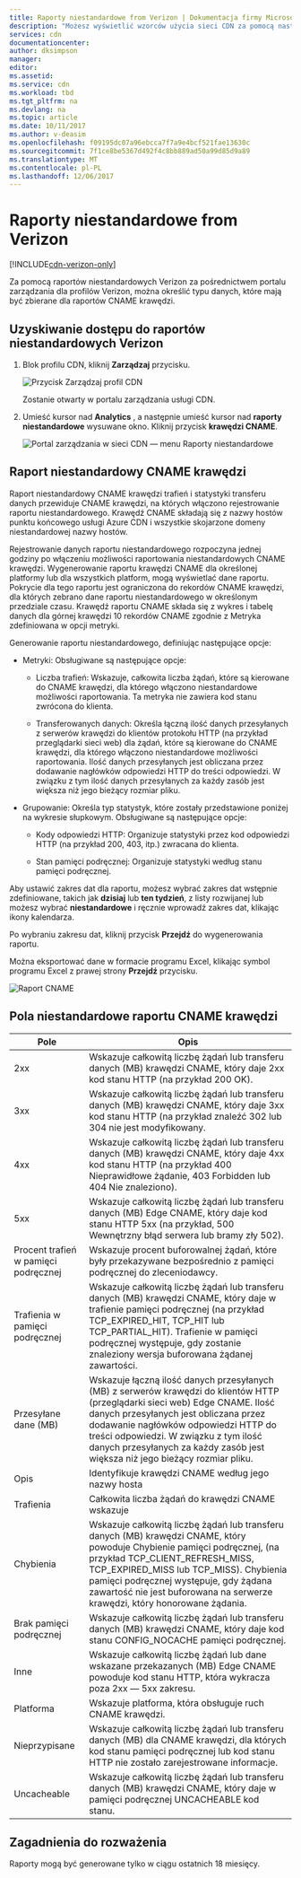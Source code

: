 ```yaml
---
title: Raporty niestandardowe from Verizon | Dokumentacja firmy Microsoft
description: "Możesz wyświetlić wzorców użycia sieci CDN za pomocą następujących raportów: przepustowości, dane przesyłane, trafień, stany pamięci podręcznej, Stosunek trafień w pamięci podręcznej, przesłanych danych IPV4 i IPV6."
services: cdn
documentationcenter: 
author: dksimpson
manager: 
editor: 
ms.assetid: 
ms.service: cdn
ms.workload: tbd
ms.tgt_pltfrm: na
ms.devlang: na
ms.topic: article
ms.date: 10/11/2017
ms.author: v-deasim
ms.openlocfilehash: f09195dc07a96ebcca7f7a9e4bcf521fae13630c
ms.sourcegitcommit: 7f1ce8be5367d492f4c8bb889ad50a99d85d9a89
ms.translationtype: MT
ms.contentlocale: pl-PL
ms.lasthandoff: 12/06/2017
---
```

# <a name="custom-reports-from-verizon"></a>Raporty niestandardowe from Verizon

[!INCLUDE[cdn-verizon-only](../../includes/cdn-verizon-only.md)]

Za pomocą raportów niestandardowych Verizon za pośrednictwem portalu zarządzania dla profilów Verizon, można określić typu danych, które mają być zbierane dla raportów CNAME krawędzi.


## <a name="accessing-verizon-custom-reports"></a>Uzyskiwanie dostępu do raportów niestandardowych Verizon
1. Blok profilu CDN, kliknij **Zarządzaj** przycisku.
   
    ![Przycisk Zarządzaj profil CDN](./media/cdn-reports/cdn-manage-btn.png)
   
    Zostanie otwarty w portalu zarządzania usługi CDN.
2. Umieść kursor nad **Analytics** , a następnie umieść kursor nad **raporty niestandardowe** wysuwane okno. Kliknij przycisk **krawędzi CNAME**.
   
    ![Portal zarządzania w sieci CDN — menu Raporty niestandardowe](./media/cdn-reports/cdn-custom-reports.png)

## <a name="edge-cnames-custom-report"></a>Raport niestandardowy CNAME krawędzi
Raport niestandardowy CNAME krawędzi trafień i statystyki transferu danych przewiduje CNAME krawędzi, na których włączono rejestrowanie raportu niestandardowego. Krawędź CNAME składają się z nazwy hostów punktu końcowego usługi Azure CDN i wszystkie skojarzone domeny niestandardowej nazwy hostów. 

Rejestrowanie danych raportu niestandardowego rozpoczyna jednej godziny po włączeniu możliwości raportowania niestandardowych CNAME krawędzi. Wygenerowanie raportu krawędzi CNAME dla określonej platformy lub dla wszystkich platform, mogą wyświetlać dane raportu. Pokrycie dla tego raportu jest ograniczona do rekordów CNAME krawędzi, dla których zebrano dane raportu niestandardowego w określonym przedziale czasu. Krawędź raportu CNAME składa się z wykres i tabelę danych dla górnej krawędzi 10 rekordów CNAME zgodnie z Metryka zdefiniowana w opcji metryki. 

Generowanie raportu niestandardowego, definiując następujące opcje:

- Metryki: Obsługiwane są następujące opcje:

   - Liczba trafień: Wskazuje, całkowita liczba żądań, które są kierowane do CNAME krawędzi, dla którego włączono niestandardowe możliwości raportowania. Ta metryka nie zawiera kod stanu zwrócona do klienta.

   - Transferowanych danych: Określa łączną ilość danych przesyłanych z serwerów krawędzi do klientów protokołu HTTP (na przykład przeglądarki sieci web) dla żądań, które są kierowane do CNAME krawędzi, dla którego włączono niestandardowe możliwości raportowania. Ilość danych przesyłanych jest obliczana przez dodawanie nagłówków odpowiedzi HTTP do treści odpowiedzi. W związku z tym ilość danych przesyłanych za każdy zasób jest większa niż jego bieżący rozmiar pliku.

- Grupowanie: Określa typ statystyk, które zostały przedstawione poniżej na wykresie słupkowym. Obsługiwane są następujące opcje:

   - Kody odpowiedzi HTTP: Organizuje statystyki przez kod odpowiedzi HTTP (na przykład 200, 403, itp.) zwracana do klienta. 

   - Stan pamięci podręcznej: Organizuje statystyki według stanu pamięci podręcznej.


Aby ustawić zakres dat dla raportu, możesz wybrać zakres dat wstępnie zdefiniowane, takich jak **dzisiaj** lub **ten tydzień**, z listy rozwijanej lub możesz wybrać **niestandardowe** i ręcznie wprowadź zakres dat, klikając ikony kalendarza. 

Po wybraniu zakresu dat, kliknij przycisk **Przejdź** do wygenerowania raportu.

Można eksportować dane w formacie programu Excel, klikając symbol programu Excel z prawej strony **Przejdź** przycisku.

![Raport CNAME](./media/cdn-reports/cdn-cnames-report.png)

## <a name="edge-cnames-custom-report-fields"></a>Pola niestandardowe raportu CNAME krawędzi

| Pole                     | Opis   |
|---------------------------|---------------|
| 2xx                       | Wskazuje całkowitą liczbę żądań lub transferu danych (MB) krawędzi CNAME, który daje 2xx kod stanu HTTP (na przykład 200 OK). |
| 3xx                       | Wskazuje całkowitą liczbę żądań lub transferu danych (MB) krawędzi CNAME, który daje 3xx kod stanu HTTP (na przykład znaleźć 302 lub 304 nie jest modyfikowany. |
| 4xx                       | Wskazuje całkowitą liczbę żądań lub transferu danych (MB) krawędzi CNAME, który daje 4xx kod stanu HTTP (na przykład 400 Nieprawidłowe żądanie, 403 Forbidden lub 404 Nie znaleziono). |
| 5xx                       | Wskazuje całkowitą liczbę żądań lub transferu danych (MB) Edge CNAME, który daje kod stanu HTTP 5xx (na przykład, 500 Wewnętrzny błąd serwera lub bramy zły 502). |
| Procent trafień w pamięci podręcznej               | Wskazuje procent buforowalnej żądań, które były przekazywane bezpośrednio z pamięci podręcznej do zleceniodawcy. |
| Trafienia w pamięci podręcznej                | Wskazuje całkowitą liczbę żądań lub transferu danych (MB) krawędzi CNAME, który daje w trafienie pamięci podręcznej (na przykład TCP_EXPIRED_HIT, TCP_HIT lub TCP_PARTIAL_HIT). Trafienie w pamięci podręcznej występuje, gdy zostanie znaleziony wersja buforowana żądanej zawartości. |
| Przesyłane dane (MB)     | Wskazuje łączną ilość danych przesyłanych (MB) z serwerów krawędzi do klientów HTTP (przeglądarki sieci web) Edge CNAME. Ilość danych przesyłanych jest obliczana przez dodawanie nagłówków odpowiedzi HTTP do treści odpowiedzi. W związku z tym ilość danych przesyłanych za każdy zasób jest większa niż jego bieżący rozmiar pliku. |
| Opis               | Identyfikuje krawędzi CNAME według jego nazwy hosta |
| Trafienia                      | Całkowita liczba żądań do krawędzi CNAME wskazuje |
| Chybienia                    | Wskazuje całkowitą liczbę żądań lub transferu danych (MB) krawędzi CNAME, który powoduje Chybienie pamięci podręcznej, (na przykład TCP_CLIENT_REFRESH_MISS, TCP_EXPIRED_MISS lub TCP_MISS). Chybienia pamięci podręcznej występuje, gdy żądana zawartość nie jest buforowana na serwerze krawędzi, który honorowane żądania. | 
| Brak pamięci podręcznej                  | Wskazuje całkowitą liczbę żądań lub transferu danych (MB) krawędzi CNAME, który daje kod stanu CONFIG_NOCACHE pamięci podręcznej.  |
| Inne                     | Wskazuje całkowitą liczbę żądań lub dane wskazane przekazanych (MB) Edge CNAME powoduje kod stanu HTTP, która wykracza poza 2xx — 5xx zakresu. |
| Platforma                  | Wskazuje platforma, która obsługuje ruch CNAME krawędzi. |
| Nieprzypisane               | Wskazuje całkowitą liczbę żądań lub transferu danych (MB) dla CNAME krawędzi, dla których kod stanu pamięci podręcznej lub kod stanu HTTP nie zostało zarejestrowane informacje.  |
| Uncacheable               | Wskazuje całkowitą liczbę żądań lub transferu danych (MB) krawędzi CNAME, który daje w pamięci podręcznej UNCACHEABLE kod stanu.  |


## <a name="considerations"></a>Zagadnienia do rozważenia
Raporty mogą być generowane tylko w ciągu ostatnich 18 miesięcy.

